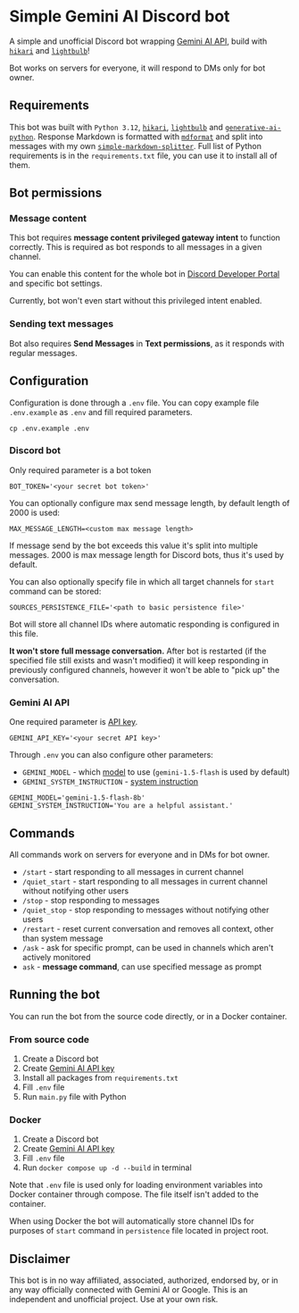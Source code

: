 # Simple Gemini AI Discord bot

A simple and unofficial Discord bot wrapping [Gemini AI API](https://ai.google.dev/), build with [`hikari`](https://github.com/hikari-py/hikari) and [`lightbulb`](https://github.com/tandemdude/hikari-lightbulb)!

Bot works on servers for everyone, it will respond to DMs only for bot owner.



## Requirements

This bot was built with `Python 3.12`, [`hikari`](https://github.com/hikari-py/hikari), [`lightbulb`](https://github.com/tandemdude/hikari-lightbulb) and [`generative-ai-python`](https://github.com/google-gemini/generative-ai-python).
Response Markdown is formatted with [`mdformat`](https://github.com/hukkin/mdformat) and split into messages with my own [`simple-markdown-splitter`](https://github.com/Electronic-Mango/simple-markdown-splitter).
Full list of Python requirements is in the `requirements.txt` file, you can use it to install all of them.



## Bot permissions

### Message content

This bot requires **message content privileged gateway intent** to function correctly.
This is required as bot responds to all messages in a given channel.

You can enable this content for the whole bot in [Discord Developer Portal](https://discord.com/developers/applications) and specific bot settings.

Currently, bot won't even start without this privileged intent enabled.


### Sending text messages

Bot also requires **Send Messages** in **Text permissions**, as it responds with regular messages.



## Configuration

Configuration is done through a `.env` file. You can copy example file `.env.example` as `.env` and fill required parameters.

```commandline
cp .env.example .env
```


### Discord bot

Only required parameter is a bot token

```dotenv
BOT_TOKEN='<your secret bot token>'
```


You can optionally configure max send message length, by default length of 2000 is used:

```dotenv
MAX_MESSAGE_LENGTH=<custom max message length>
```

If message send by the bot exceeds this value it's split into multiple messages.
2000 is max message length for Discord bots, thus it's used by default.


You can also optionally specify file in which all target channels for `start` command can be stored:

```dotenv
SOURCES_PERSISTENCE_FILE='<path to basic persistence file>'
```

Bot will store all channel IDs where automatic responding is configured in this file.

**It won't store full message conversation.**
After bot is restarted (if the specified file still exists and wasn't modified) it will keep responding in previously configured channels,
however it won't be able to "pick up" the conversation.


### Gemini AI API

One required parameter is [API key](https://ai.google.dev/gemini-api/docs/api-key).

```dotenv
GEMINI_API_KEY='<your secret API key>'
```

Through `.env` you can also configure other parameters:
* `GEMINI_MODEL` - which [model](https://ai.google.dev/gemini-api/docs/models/gemini) to use (`gemini-1.5-flash` is used by default)
* `GEMINI_SYSTEM_INSTRUCTION` - [system instruction](https://ai.google.dev/gemini-api/docs/system-instructions?lang=python)

```dotenv
GEMINI_MODEL='gemini-1.5-flash-8b'
GEMINI_SYSTEM_INSTRUCTION='You are a helpful assistant.'
```


## Commands

All commands work on servers for everyone and in DMs for bot owner.

* `/start` - start responding to all messages in current channel
* `/quiet_start` - start responding to all messages in current channel without notifying other users
* `/stop` - stop responding to messages
* `/quiet_stop` - stop responding to messages without notifying other users
* `/restart` - reset current conversation and removes all context, other than system message
* `/ask` - ask for specific prompt, can be used in channels which aren't actively monitored
* `ask` - **message command**, can use specified message as prompt



## Running the bot

You can run the bot from the source code directly, or in a Docker container.


### From source code

1. Create a Discord bot
2. Create [Gemini AI API key](https://ai.google.dev/gemini-api/docs/api-key)
3. Install all packages from `requirements.txt`
4. Fill `.env` file
5. Run `main.py` file with Python


### Docker

1. Create a Discord bot
2. Create [Gemini AI API key](https://ai.google.dev/gemini-api/docs/api-key)
3. Fill `.env` file
4. Run `docker compose up -d --build` in terminal

Note that `.env` file is used only for loading environment variables into Docker container through compose.
The file itself isn't added to the container.

When using Docker the bot will automatically store channel IDs for purposes of `start` command in `persistence` file located in project root.



## Disclaimer

This bot is in no way affiliated, associated, authorized, endorsed by, or in any way officially connected with Gemini AI or Google.
This is an independent and unofficial project.
Use at your own risk.
